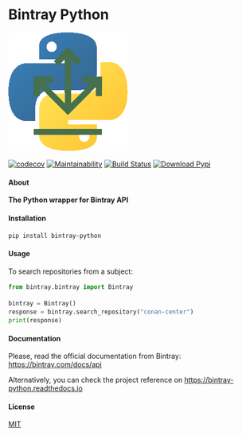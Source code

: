 # Bintray Python

![logo](logo.png)


[![codecov](https://codecov.io/gh/uilianries/bintray-python/branch/master/graph/badge.svg)](https://codecov.io/gh/uilianries/bintray-python)
[![Maintainability](https://api.codeclimate.com/v1/badges/eb7ea878f71e2a464172/maintainability)](https://codeclimate.com/github/uilianries/bintray-python/maintainability)
[![Build Status](https://travis-ci.com/uilianries/bintray-python.svg?branch=master)](https://travis-ci.com/uilianries/bintray-python)
[![Download Pypi](https://img.shields.io/badge/pypi-download-blue.svg)](https://pypi.org/manage/project/bincrafters-conventions)


#### About

**The Python wrapper for Bintray API**

#### Installation

    pip install bintray-python

#### Usage

To search repositories from a subject:

```python
from bintray.bintray import Bintray

bintray = Bintray()
response = bintray.search_repository("conan-center")
print(response)
```

#### Documentation

Please, read the official documentation from Bintray: https://bintray.com/docs/api

Alternatively, you can check the project reference on https://bintray-python.readthedocs.io

#### License
[MIT](LICENSE)
